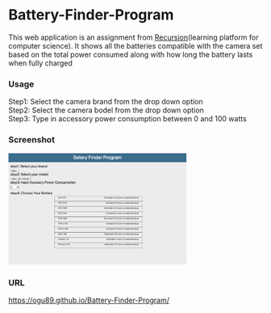 # Battery-Finder-Program

This web application is an assignment from <a href="https://recursionist.io/">Recursion</a>(learning platform for computer science).
It shows all the batteries compatible with the camera set based on the total power consumed along with how long the battery lasts when fully charged

### Usage
Step1: Select the camera brand from the drop down option<br>
Step2: Select the camera bodel from the drop down option<br>
Step3: Type in accessory power consumption between 0 and 100 watts

### Screenshot
<img alt="1 screenshot" src="screenshots/Battery.jpg" width=70%>

### URL
<a href="https://ogu89.github.io/Battery-Finder-Program/">https://ogu89.github.io/Battery-Finder-Program/</a>

